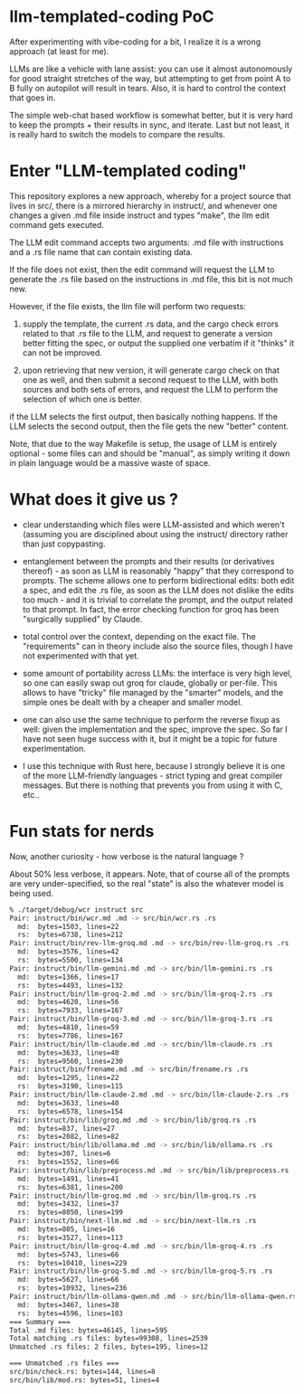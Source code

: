 # llm-templated-coding PoC

After experimenting with vibe-coding for a bit, I realize it is a wrong approach (at least for me).

LLMs are like a vehicle with lane assist: you can use it almost autonomously for good straight stretches of the way,
but attempting to get from point A to B fully on autopilot will result in tears. Also, it is hard to control the context
that goes in.

The simple web-chat based workflow is somewhat better, but it is very hard to keep the prompts + their results in sync,
and iterate. Last but not least, it is really hard to switch the models to compare the results.

# Enter "LLM-templated coding"

This repository explores a new approach, whereby for a project source that lives in src/, there is a mirrored hierarchy in instruct/,
and whenever one changes a given .md file inside instruct and types "make", the llm edit command gets executed.

The LLM edit command accepts two arguments: .md file with instructions and a .rs file name that can contain existing data.

If the file does not exist, then the edit command will request the LLM to generate the .rs file based on the instructions in .md file,
this bit is not much new.

However, if the file exists, the llm file will perform two requests:

1) supply the template, the current .rs data, and the cargo check errors related to that .rs file to the LLM, and request to generate
a version better fitting the spec, or output the supplied one verbatim if it "thinks" it can not be improved.

2) upon retrieving that new version, it will generate cargo check on that one as well, and then submit a second request to the LLM,
with both sources and both sets of errors, and request the LLM to perform the selection of which one is better.

if the LLM selects the first output, then basically nothing happens. If the LLM selects the second output, then the file gets the new "better" content.

Note, that due to the way Makefile is setup, the usage of LLM is entirely optional - some files can and should be "manual", as simply writing it down in plain language would be a massive waste of space.

# What does it give us ? 

- clear understanding which files were LLM-assisted and which weren't (assuming you are disciplined about using the instruct/ directory rather than just copypasting.

- entanglement between the prompts and their results (or derivatives thereof) - as soon as LLM is reasonably "happy" that they correspond to prompts.
  The scheme allows one to perform bidirectional edits: both edit a spec, and edit the .rs file, as soon as the LLM does not
  dislike the edits too much - and it is trivial to correlate the prompt, and the output related to that prompt. In fact, the error checking function for groq
  has been "surgically supplied" by Claude.

- total control over the context, depending on the exact file. The "requirements" can in theory include also the source files, though I have not experimented with that yet.

- some amount of portability across LLMs: the interface is very high level, so one can easily swap out groq for claude, globally or per-file. This allows to have
  "tricky" file managed by the "smarter" models, and the simple ones be dealt with by a cheaper and smaller model. 

- one can also use the same technique to perform the reverse fixup as well: given the implementation and the spec, improve the spec.
  So far I have not seen huge success with it, but it might be a topic for future experimentation.

- I use this technique with Rust here, because I strongly believe it is one of the more LLM-friendly languages - strict typing and great compiler messages.
  But there is nothing that prevents you from using it with C, etc..

# Fun stats for nerds

Now, another curiosity - how verbose is the natural language ?

About 50% less verbose, it appears. Note, that of course all of the prompts are very under-specified, so the real "state" is also the whatever model is being used.

```bash
% ./target/debug/wcr instruct src
Pair: instruct/bin/wcr.md .md -> src/bin/wcr.rs .rs
  md:  bytes=1503, lines=22
  rs:  bytes=6738, lines=212
Pair: instruct/bin/rev-llm-groq.md .md -> src/bin/rev-llm-groq.rs .rs
  md:  bytes=3576, lines=42
  rs:  bytes=5500, lines=134
Pair: instruct/bin/llm-gemini.md .md -> src/bin/llm-gemini.rs .rs
  md:  bytes=1366, lines=17
  rs:  bytes=4493, lines=132
Pair: instruct/bin/llm-groq-2.md .md -> src/bin/llm-groq-2.rs .rs
  md:  bytes=4620, lines=56
  rs:  bytes=7933, lines=167
Pair: instruct/bin/llm-groq-3.md .md -> src/bin/llm-groq-3.rs .rs
  md:  bytes=4810, lines=59
  rs:  bytes=7786, lines=167
Pair: instruct/bin/llm-claude.md .md -> src/bin/llm-claude.rs .rs
  md:  bytes=3633, lines=40
  rs:  bytes=9560, lines=230
Pair: instruct/bin/frename.md .md -> src/bin/frename.rs .rs
  md:  bytes=1295, lines=22
  rs:  bytes=3190, lines=115
Pair: instruct/bin/llm-claude-2.md .md -> src/bin/llm-claude-2.rs .rs
  md:  bytes=3633, lines=40
  rs:  bytes=6578, lines=154
Pair: instruct/bin/lib/groq.md .md -> src/bin/lib/groq.rs .rs
  md:  bytes=837, lines=27
  rs:  bytes=2082, lines=82
Pair: instruct/bin/lib/ollama.md .md -> src/bin/lib/ollama.rs .rs
  md:  bytes=307, lines=6
  rs:  bytes=1552, lines=66
Pair: instruct/bin/lib/preprocess.md .md -> src/bin/lib/preprocess.rs .rs
  md:  bytes=1491, lines=41
  rs:  bytes=6381, lines=200
Pair: instruct/bin/llm-groq.md .md -> src/bin/llm-groq.rs .rs
  md:  bytes=3432, lines=37
  rs:  bytes=8050, lines=199
Pair: instruct/bin/next-llm.md .md -> src/bin/next-llm.rs .rs
  md:  bytes=805, lines=16
  rs:  bytes=3527, lines=113
Pair: instruct/bin/llm-groq-4.md .md -> src/bin/llm-groq-4.rs .rs
  md:  bytes=5743, lines=66
  rs:  bytes=10410, lines=229
Pair: instruct/bin/llm-groq-5.md .md -> src/bin/llm-groq-5.rs .rs
  md:  bytes=5627, lines=66
  rs:  bytes=10932, lines=236
Pair: instruct/bin/llm-ollama-qwen.md .md -> src/bin/llm-ollama-qwen.rs .rs
  md:  bytes=3467, lines=38
  rs:  bytes=4596, lines=103
=== Summary ===
Total .md files: bytes=46145, lines=595
Total matching .rs files: bytes=99308, lines=2539
Unmatched .rs files: 2 files, bytes=195, lines=12

=== Unmatched .rs files ===
src/bin/check.rs: bytes=144, lines=8
src/bin/lib/mod.rs: bytes=51, lines=4
```


